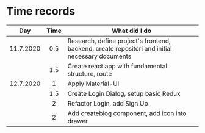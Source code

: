# Time records

| Day        | Time     | What did I do |
|:----------:|:--------:|--------------|
| 11.7.2020  | 0.5      |Research, define project's frontend, backend, create repositori and initial necessary documents|
|            | 1.5      |Create react app with fundamental structure, route|
| 12.7.2020  | 1        |Apply Material-UI|
|            | 1.5      |Create Login Dialog, setup basic Redux|
|            | 2        |Refactor Login, add Sign Up|
|            | 2        |Add createblog component, add icon into drawer|
